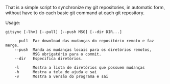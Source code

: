 That is a simple script to synchronize my git repositories, in automatic form, without have to do each basic git command at each git repository.

Usage:

```
gitsync [-lhv] [--pull] [--push MSG] [--dir DIR...]

    --pull  Faz download das mudanças do repositório remoto e faz merge.
    --push  Manda as mudanças locais para os diretórios remotos,
            MSG obrigatório para o commit.
    --dir   Especifica diretórios.

    -l      Mostra a lista de diretórios que possuem mudanças
    -h      Mostra a tela de ajuda e sai
    -v      Mostra a versão do programa e sai
```